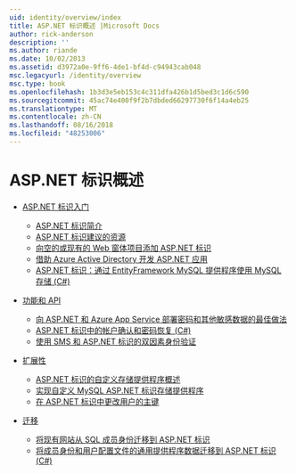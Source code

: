```yaml
---
uid: identity/overview/index
title: ASP.NET 标识概述 |Microsoft Docs
author: rick-anderson
description: ''
ms.author: riande
ms.date: 10/02/2013
ms.assetid: d3972a0e-9ff6-4de1-bf4d-c94943cab048
msc.legacyurl: /identity/overview
msc.type: book
ms.openlocfilehash: 1b3d3e5eb153c4c311dfa426b1d5bed3c1d6c590
ms.sourcegitcommit: 45ac74e400f9f2b7dbded66297730f6f14a4eb25
ms.translationtype: MT
ms.contentlocale: zh-CN
ms.lasthandoff: 08/16/2018
ms.locfileid: "48253006"
---
```

<a name="aspnet-identity-overview"></a>ASP.NET 标识概述
====================
- [ASP.NET 标识入门](getting-started/index.md)

    - [ASP.NET 标识简介](getting-started/introduction-to-aspnet-identity.md)
    - [ASP.NET 标识建议的资源](getting-started/aspnet-identity-recommended-resources.md)
    - [向空的或现有的 Web 窗体项目添加 ASP.NET 标识](getting-started/adding-aspnet-identity-to-an-empty-or-existing-web-forms-project.md)
    - [借助 Azure Active Directory 开发 ASP.NET 应用](getting-started/developing-aspnet-apps-with-windows-azure-active-directory.md)
    - [ASP.NET 标识：通过 EntityFramework MySQL 提供程序使用 MySQL 存储 (C#)](getting-started/aspnet-identity-using-mysql-storage-with-an-entityframework-mysql-provider.md)
- [功能和 API](features-api/index.md)

    - [向 ASP.NET 和 Azure App Service 部署密码和其他敏感数据的最佳做法](features-api/best-practices-for-deploying-passwords-and-other-sensitive-data-to-aspnet-and-azure.md)
    - [ASP.NET 标识中的帐户确认和密码恢复 (C#)](features-api/account-confirmation-and-password-recovery-with-aspnet-identity.md)
    - [使用 SMS 和 ASP.NET 标识的双因素身份验证](features-api/two-factor-authentication-using-sms-and-email-with-aspnet-identity.md)
- [扩展性](extensibility/index.md)

    - [ASP.NET 标识的自定义存储提供程序概述](extensibility/overview-of-custom-storage-providers-for-aspnet-identity.md)
    - [实现自定义 MySQL ASP.NET 标识存储提供程序](extensibility/implementing-a-custom-mysql-aspnet-identity-storage-provider.md)
    - [在 ASP.NET 标识中更改用户的主键](extensibility/change-primary-key-for-users-in-aspnet-identity.md)
- [迁移](migrations/index.md)

    - [将现有网站从 SQL 成员身份迁移到 ASP.NET 标识](migrations/migrating-an-existing-website-from-sql-membership-to-aspnet-identity.md)
    - [将成员身份和用户配置文件的通用提供程序数据迁移到 ASP.NET 标识 (C#)](migrations/migrating-universal-provider-data-for-membership-and-user-profiles-to-aspnet-identity.md)
